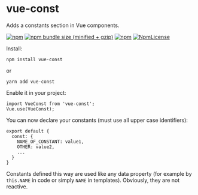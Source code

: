 # vue-const

Adds a constants section in Vue components. 

[![npm](https://img.shields.io/npm/v/vue-const.svg)](https://www.npmjs.com/package/vue-const)
[![npm bundle size (minified + gzip)](https://img.shields.io/bundlephobia/minzip/react.svg)](https://www.npmjs.com/package/vue-const)
[![npm](https://img.shields.io/npm/dt/vue-const.svg)](https://www.npmjs.com/package/vue-const)
[![NpmLicense](https://img.shields.io/npm/l/vue-const.svg)](https://www.npmjs.com/package/vue-const)

Install:

    npm install vue-const

or

    yarn add vue-const

Enable it in your project:

    import VueConst from 'vue-const';
    Vue.use(VueConst);

You can now declare your constants (must use all upper case identifiers):

    export default {
      const: {
        NAME_OF_CONSTANT: value1, 
        OTHER: value2, 
        ...
      }
    }

Constants defined this way are used like any data property (for example by `this.NAME` in code or simply `NAME` in templates). Obviously, they are not reactive.
